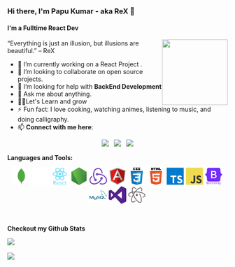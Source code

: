 

### Hi there, I'm Papu Kumar - aka ReX 👋  
#### I'm a Fulltime React Dev
<img align ="right" src = "https://i.imgur.com/w4pKOQi.jpg" width="150" height="150"> 
“Everything is just an illusion, but illusions are beautiful.” – ReX 
<br />

 - 🔭 I’m currently working on a React Project .
 - 👯 I’m looking to collaborate on open source projects.
 - 🤔 I’m looking for help with **BackEnd Development**
 - 💬 Ask me about anything.
 - 👨‍💻Let's Learn and grow<br />
 - ⚡ Fun fact: I love cooking, watching animes, listening to music, and doing calligraphy.<br/>
 - 📫 **Connect with me here**:<br />
 <p align="center">
  <a href="https://p-folio.netlify.app" target="_blank" rel="noreferrer noopener" style="text-decoration: none;">
    <img src="https://img.shields.io/badge/Portfolio-30302f?style=flat&logo=netlify">
  </a>&nbsp;
  <a href="https://www.linkedin.com/in/papuruth/" target="_blank" rel="noreferrer noopener" style="text-decoration: none;">
    <img src="https://img.shields.io/badge/Linkedin-30302f?style=flat&logo=linkedin">
  </a> &nbsp; 
 <a href="mailto:papu.kumar@birdeye.com" target="_blank" rel="noreferrer noopener" style="text-decoration: none;">
    <img src="https://img.shields.io/badge/Gmail-30302f?style=flat&logo=gmail">
  </a>
</p>

**Languages and Tools:**
<p align="center">
 <img src=https://raw.githubusercontent.com/devicons/devicon/master/icons/mongodb/mongodb-plain.svg alt=mongodb width="40" height="40" title="MongoDB"/>
 <img src=https://github.com/papuruth/papuruth/blob/master/expres.svg alt=express width="40" height="40" title="Express" />
 <img src=https://raw.githubusercontent.com/devicons/devicon/master/icons/react/react-original-wordmark.svg alt=react width="40" height="40" title="ReactJS"/>
 <img src=https://raw.githubusercontent.com/devicons/devicon/master/icons/nodejs/nodejs-original.svg alt=nodejs width="40" height="40" title="NodeJS"/>
 <img src=https://raw.githubusercontent.com/devicons/devicon/master/icons/redux/redux-original.svg alt=redux width="40" height="40" title="Redux"/>
 <img src=https://raw.githubusercontent.com/devicons/devicon/master/icons/angularjs/angularjs-original.svg alt=angular width="40" height="40" title="Angular"/>
 <img src=https://raw.githubusercontent.com/devicons/devicon/master/icons/css3/css3-original-wordmark.svg alt=css3 width="40" height="40" title="CSS3"/>
 <img src=https://raw.githubusercontent.com/devicons/devicon/master/icons/html5/html5-original-wordmark.svg alt=html5 width="40" height="40" title="HTML5"/>
 <img src=https://raw.githubusercontent.com/devicons/devicon/master/icons/typescript/typescript-original.svg alt=typescript width="40" height="40" title="Typescript"/>
 <img src=https://raw.githubusercontent.com/devicons/devicon/master/icons/javascript/javascript-original.svg alt=javascript width="40" height="40" title="Javascript"/>
 <img src=https://raw.githubusercontent.com/devicons/devicon/master/icons/bootstrap/bootstrap-plain-wordmark.svg alt=Bootstrap width="40" height="40" title="Bootstrap"/>
 <img src=https://raw.githubusercontent.com/devicons/devicon/master/icons/mysql/mysql-plain-wordmark.svg alt=mysql width="40" height="40" title="MySQL"/> 
 <img src=https://raw.githubusercontent.com/devicons/devicon/master/icons/visualstudio/visualstudio-plain.svg alt=vs-code width="40" height="40" title="VS Code"/>
 <img src=https://raw.githubusercontent.com/devicons/devicon/master/icons/atom/atom-original.svg alt=atom width="40" height="40" title="Atom"/>
</p>
<br/>

**Checkout my Github Stats**

![](https://gitreadmestats-papuruth.vercel.app/api?username=papukumar&count_private=true&include_all_commits=true&show_icons=true&icon_color=74b510&theme=radical)

![](https://gitreadmestats-papuruth.vercel.app/api/top-langs?username=papukumar&theme=dark&langs_count=10&custom_title=Papu%20Kumar%27s%20Top%20Langs&layout=compact&title_color=fc438e)
